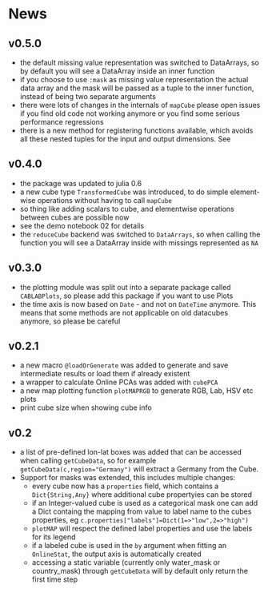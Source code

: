 # News

## v0.5.0

- the default missing value representation was switched to DataArrays, so by default you will see a DataArray inside an inner function
- if you choose to use `:mask` as missing value representation the actual data array and the mask will be passed as a tuple to the inner function, instead of being two separate arguments
- there were lots of changes in the internals of `mapCube` please open issues if you find old code not working anymore or you find some serious performance regressions
- there is a new method for registering functions available, which avoids all these nested tuples for the input and output dimensions. See

## v0.4.0

- the package was updated to julia 0.6
- a new cube type `TransformedCube` was introduced, to do simple element-wise operations without having to call `mapCube`
- so thing like adding scalars to cube, and elementwise operations between cubes are possible now
- see the demo notebook 02 for details
- the `reduceCube` backend was switched to `DataArrays`, so when calling the function you will see a DataArray inside with missings represented as `NA`


## v0.3.0

- the plotting module was split out into a separate package called `CABLABPlots`, so please add this package if you want to use Plots
- the time axis is now based on `Date` - and not on `DateTime` anymore. This means that some methods are not applicable on old datacubes anymore, so please be careful

## v0.2.1

* a new macro `@loadOrGenerate` was added to generate and save intermediate results or load them if already existent
* a wrapper to calculate Online PCAs was added with `cubePCA`
* a new map plotting function `plotMAPRGB` to generate RGB, Lab, HSV etc plots
* print cube size when showing cube info  

## v0.2

* a list of pre-defined lon-lat boxes was added that can be accessed when calling `getCubeData`, so for example `getCubeData(c,region="Germany")` will extract a Germany from the Cube.
* Support for masks was extended, this includes multiple changes:
  - every cube now has a `properties` field, which contains a `Dict{String,Any}` where additional cube propertyies can be stored
  - if an Integer-valued cube is used as a categorical mask one can add a Dict containg the mapping from value to label name to the cubes properties, eg `c.properties["labels"]=Dict(1=>"low",2=>"high")`
  - `plotMAP` will respect the defined label properties and use the labels for its legend
  - if a labeled cube is used in the `by` argument when fitting an `OnlineStat`, the output axis is automatically created
  - accessing a static variable (currently only water_mask or country_mask) through `getCubeData` will by default only return the first time step
